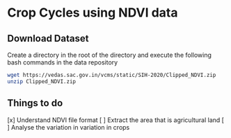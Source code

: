 # Crop Cycles using NDVI data

## Download Dataset
Create a directory in the root of the directory and execute the following bash commands in the data repository

```bash
wget https://vedas.sac.gov.in/vcms/static/SIH-2020/Clipped_NDVI.zip
unzip Clipped_NDVI.zip
```

## Things to do
[x] Understand NDVI file format
[ ] Extract the area that is agricultural land
[ ] Analyse the variation in variation in crops
